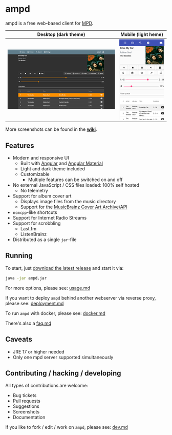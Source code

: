 # ampd

ampd is a free web-based client for [MPD](https://www.musicpd.org/). 

Desktop (dark theme)             |  Mobile (light heme)
:-------------------------:|:-------------------------:
![Screenshot of ampd on a desktop](assets/screenshots/desktop.png)  | ![Screenshot of ampd on a mobile device](assets/screenshots/mobile.png)

More screenshots can be found in the [**wiki**](https://github.com/rain0r/ampd/wiki/Screenshots).

## Features

* Modern and responsive UI
  * Built with [Angular](https://angular.io/) and [Angular Material](https://material.angular.io/)
  * Light and dark theme included  
  * Customizable
    * Multiple features can be switched on and off  
* No external JavaScript / CSS files loaded: 100% self hosted
  * No telemetry
* Support for album cover art
  * Displays image files from the music directory
  * Support for the [MusicBrainz Cover Art Archive/API](https://wiki.musicbrainz.org/Cover_Art_Archive/API)
* `ncmcpp`-like shortcuts
* Support for Internet Radio Streams
* Support for scrobbling 
  * Last.fm
  * ListenBrainz
* Distributed as a single `jar`-file

## Running

To start, just [download the latest release](https://github.com/rain0r/ampd/releases/latest) and start it via: 

```sh
java -jar ampd.jar
```

For more options, please see: [usage.md](docs/usage.md)

If you want to deploy `ampd` behind another webserver via reverse proxy, please see: [deployment.md](docs/deployment.md) 

To run `ampd` with docker, please see: [docker.md](docs/docker.md)

There's also a [faq.md](docs/faq.md)

## Caveats

* JRE 17 or higher needed
* Only one mpd server supported simultaneously

## Contributing / hacking / developing

All types of contributions are welcome:

* Bug tickets
* Pull requests
* Suggestions
* Screenshots
* Documentation

If you like to fork / edit / work on `ampd`, please see: [dev.md](docs/dev.md)
